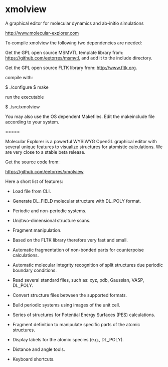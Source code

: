 # xmolview
A graphical editor for molecular dynamics and ab-initio simulations

http://www.molecular-explorer.com

To compile xmolview the following two dependencies are needed:

Get the GPL open source MSMVTL template library from: https://github.com/eetorres/msmvtl, and add it to the include directory.

Get the GPL open source FLTK library from: http://www.fltk.org.

compile with:

$ ./configure
$ make

run the executable

$ ./src/xmolview

You may also use the OS dependent Makefiles. Edit the makeinclude file according to your system.

=====

Molecular Explorer is a powerful WYSIWYG OpenGL graphical editor with several unique features to visualize structures for atomistic calculations. We are very close to a stable beta release.

Get the source code from:

https://github.com/eetorres/xmolview

Here a short list of features:

+ Load file from CLI.

+ Generate DL_FIELD molecular structure with DL_POLY format.

+ Periodic and non-periodic systems.

+ Uni/two-dimensional structure scans.

+ Fragment manipulation.

+ Based on the FLTK library therefore very fast and small.

+ Automatic fragmentation of non-bonded parts for counterpoise calculations.

+ Automatic molecular integrity recognition of split structures due periodic boundary conditions.

+ Read several standard files, such as: xyz, pdb, Gaussian, VASP, DL_POLY.

+ Convert structure files between the supported formats.

+ Build periodic systems using images of the unit cell.

+ Series of structures for Potential Energy Surfaces (PES) calculations.

+ Fragment definition to manipulate specific parts of the atomic structures.

+ Display labels for the atomic species (e.g., DL_POLY).

+ Distance and angle tools.

+ Keyboard shortcuts. 
